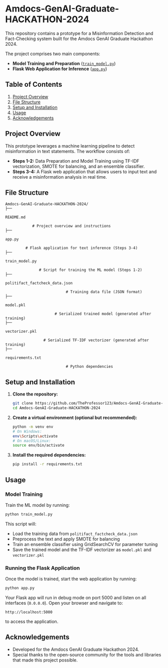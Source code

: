 # Amdocs-GenAI-Graduate-HACKATHON-2024

This repository contains a prototype for a Misinformation Detection and Fact-Checking system built for the Amdocs GenAI Graduate Hackathon 2024.

The project comprises two main components:
- **Model Training and Preparation** ([`train_model.py`](train_model.py))
- **Flask Web Application for Inference** ([`app.py`](app.py))

## Table of Contents
1. [Project Overview](#project-overview)
2. [File Structure](#file-structure)
3. [Setup and Installation](#setup-and-installation)
4. [Usage](#usage)
5. [Acknowledgements](#acknowledgements)

## Project Overview
This prototype leverages a machine learning pipeline to detect misinformation in text statements. The workflow consists of:
- **Steps 1-2:** Data Preparation and Model Training using TF-IDF vectorization, SMOTE for balancing, and an ensemble classifier.
- **Steps 3-4:** A Flask web application that allows users to input text and receive a misinformation analysis in real time.

## File Structure
```
Amdocs-GenAI-Graduate-HACKATHON-2024/
├── 

README.md

            # Project overview and instructions
├── 

app.py

         # Flask application for text inference (Steps 3-4)
├── 

train_model.py

               # Script for training the ML model (Steps 1-2)
├── 

politifact_factcheck_data.json

                           # Training data file (JSON format)
├── 

model.pkl

                      # Serialized trained model (generated after training)
├── 

vectorizer.pkl

                 # Serialized TF-IDF vectorizer (generated after training)
├── 

requirements.txt

                           # Python dependencies
```

## Setup and Installation

1. **Clone the repository:**
   ```sh
   git clone https://github.com/TheProfessor123/Amdocs-GenAI-Graduate-HACKATHON-2024.git
   cd Amdocs-GenAI-Graduate-HACKATHON-2024
   ```

2. **Create a virtual environment (optional but recommended):**
   ```sh
   python -m venv env
   # On Windows:
   env\Scripts\activate
   # On macOS/Linux:
   source env/bin/activate
   ```

3. **Install the required dependencies:**
   ```sh
   pip install -r requirements.txt
   ```

## Usage

### Model Training
Train the ML model by running:
```sh
python train_model.py
```
This script will:
- Load the training data from `politifact_factcheck_data.json`
- Preprocess the text and apply SMOTE for balancing
- Train an ensemble classifier using GridSearchCV for parameter tuning
- Save the trained model and the TF-IDF vectorizer as `model.pkl` and `vectorizer.pkl`

### Running the Flask Application
Once the model is trained, start the web application by running:
```sh
python app.py
```
Your Flask app will run in debug mode on port 5000 and listen on all interfaces (`0.0.0.0`). Open your browser and navigate to:
```
http://localhost:5000
```
to access the application.

## Acknowledgements
- Developed for the Amdocs GenAI Graduate Hackathon 2024.
- Special thanks to the open-source community for the tools and libraries that made this project possible.